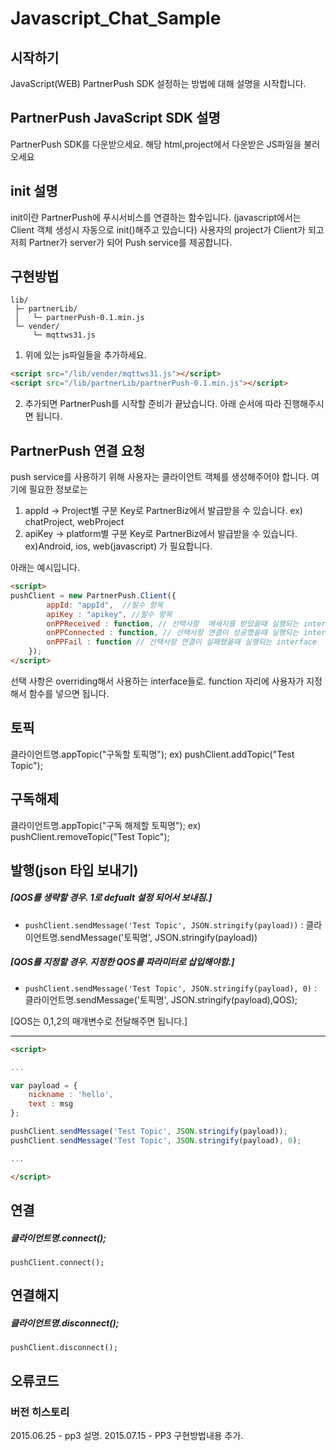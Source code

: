 # Javascript_Chat_Sample 

## 시작하기
JavaScript(WEB) PartnerPush SDK 설정하는 방법에 대해 설명을 시작합니다.

## PartnerPush JavaScript SDK 설명
PartnerPush SDK를 다운받으세요.
해당 html,project에서 다운받은 JS파일을 불러오세요

## init 설명
init이란 PartnerPush에 푸시서비스를 연결하는 함수입니다. (javascript에서는 Client 객체 생성시 자동으로 init()해주고 있습니다)
사용자의 project가 Client가 되고 저희 Partner가 server가 되어 Push service를 제공합니다.

## 구현방법
```
lib/
 ├─ partnerLib/
 │   └─ partnerPush-0.1.min.js
 └─ vender/
     └─ mqttws31.js
```
1. 위에 있는 js파일들을 추가하세요.

``` html
<script src="/lib/vender/mqttws31.js"></script>
<script src="/lib/partnerLib/partnerPush-0.1.min.js"></script>
```

2. 추가되면 PartnerPush를 시작할 준비가 끝났습니다. 아래 순서에 따라 진행해주시면 됩니다.

## PartnerPush 연결 요청
 
push service를 사용하기 위해 사용자는 클라이언트 객체를 생성해주어야 합니다. 
여기에 필요한 정보로는 

1. appId -> Project별 구분 Key로 PartnerBiz에서 발급받을 수 있습니다. ex) chatProject, webProject
2. apiKey -> platform별 구분 Key로 PartnerBiz에서 발급받을 수 있습니다. ex)Android, ios, web(javascript)
가 필요합니다.

아래는 예시입니다.

``` html
<script>
pushClient = new PartnerPush.Client({
        appId: "appId",  //필수 항목
        apiKey : "apikey", //필수 항목
        onPPReceived : function, // 선택사항  메세지를 받았을때 실행되는 interface
        onPPConnected : function, // 선택사항 연결이 성공했을때 실행되는 interface
        onPPFail : function // 선택사항 연결이 실패했을때 실행되는 interface
	});
</script>
```
	
선택 사항은 overriding해서 사용하는 interface들로. function 자리에 사용자가 지정해서 함수를 넣으면 됩니다.


## 토픽

클라이언트명.appTopic("구독할 토픽명");
ex)  pushClient.addTopic("Test Topic");
  
## 구독해제

클라이언트명.appTopic("구독 해제할 토픽명");
ex)  pushClient.removeTopic("Test Topic");

## 발행(json 타입 보내기)

##### [QOS를 생략할 경우. 1로 defualt 설정 되어서 보내짐.]

 -  `pushClient.sendMessage('Test Topic', JSON.stringify(payload))` : 클라이언트명.sendMessage('토픽명', JSON.stringify(payload))

##### [QOS를 지정할 경우. 지정한 QOS를 파라미터로 삽입해야함.]
 - `pushClient.sendMessage('Test Topic', JSON.stringify(payload), 0)` : 클라이언트명.sendMessage('토픽명', JSON.stringify(payload),QOS);
 
 [QOS는 0,1,2의 매개변수로 전달해주면 됩니다.]

- - -


``` html
<script>

...

var payload = {
    nickname : 'hello',
    text : msg
};

pushClient.sendMessage('Test Topic', JSON.stringify(payload));
pushClient.sendMessage('Test Topic', JSON.stringify(payload), 0);

...

</script>

```

## 연결
##### 클라이언트명.connect(); 

```
pushClient.connect();
```

## 연결해지
##### 클라이언트명.disconnect();

```
pushClient.disconnect();
```

## 오류코드

### 버전 히스토리

2015.06.25 - pp3 설명.
2015.07.15 - PP3 구현방법내용 추가.
